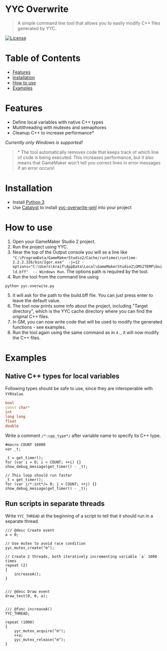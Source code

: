# YYC Overwrite
> A simple command line tool that allows you to easily modify C++ files generated by YYC.

[![License](https://img.shields.io/github/license/kraifpatrik/yyc-overwrite)](LICENSE)

# Table of Contents
* [Features](#features)
* [Installation](#installation)
* [How to use](#how-to-use)
* [Examples](#examples)

# Features
* Define local variables with native C++ types
* Multithreading with mutexes and semaphores
* Cleanup C++ to increase performance*

*Currently only Windows is supported!*

>\* The tool automatically removes code that keeps track of which line of code is being executed. This increases performance, but it also means that GameMaker won't tell you correct lines in error messages if an error occurs!

# Installation
* Install [Python 3](https://www.python.org/downloads/)
* Use [Catalyst](https://github.com/GameMakerHub/Catalyst) to install [yyc-overwrite-gml](https://github.com/kraifpatrik/yyc-overwrite-gml) into your project

# How to use
1. Open your GameMaker Studio 2 project.
2. Run the project using YYC.
3. Near the top of the Output console you will se a line like `"C:\ProgramData/GameMakerStudio2/Cache/runtimes\runtime-2.2.2.326/bin/Igor.exe"  -j=12 -options="C:\Users\kraif\AppData\Local\GameMakerStudio2\GMS2TEMP\build.bff"  -- Windows Run`. The options path is required by the tool.
4. Run the tool from the command line using
```
python yyc-overwite.py
```
5. It will ask for the path to the build.bff file. You can just press enter to leave the default value.
6. The tool now prints some info about the project, including "Target directory", which is the YYC cache directory where you can find the original C++ files.
7. In GM, you can now write code that will be used to modify the generated functions - see examples.
8. Run the tool again using the same command as in `4.`, it will now modify the C++ files.

# Examples
## Native C++ types for local variables
Following types should be safe to use, since they are interoperable with `YYRValue`.

```c++
bool
const char*
int
long long
float
double
```

Write a comment `/*:cpp_type*/` after variable name to specify its C++ type.

```gml
#macro COUNT 10000
var _t;

_t = get_timer();
for (var i = 0; i < COUNT; ++i) {}
show_debug_message(get_timer() - _t);

// This loop should run faster
_t = get_timer();
for (var j/*:int*/= 0; j < COUNT; ++j) {}
show_debug_message(get_timer() - _t);
```

## Run scripts in separate threads
Write `YYC_THREAD` at the beginning of a script to tell that it should run in a separate thread.

```gml
/// @desc Create event
a = 0;

// Use mutex to avoid race condition
yyc_mutex_create("m");

// Create 2 threads, both iteratively incrementing variable `a` 1000 times
repeat (2)
{
    increaseA();
}


/// @desc Draw event
draw_text(0, 0, a);


/// @func increaseA()
YYC_THREAD;

repeat (1000)
{
    yyc_mutex_acquire("m");
    ++a;
    yyc_mutex_release("m");
}
```
